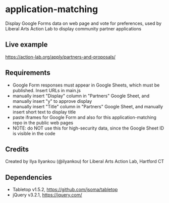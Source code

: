 # application-matching
Display Google Forms data on web page and vote for preferences, used by Liberal Arts Action Lab to display community partner applications

## Live example
https://action-lab.org/apply/partners-and-proposals/

## Requirements
- Google Form responses must appear in Google Sheets, which must be published. Insert URLs in main.js
- manually insert "Display" column in "Partners" Google Sheet, and manually insert "y" to approve display
- manually insert "Title" column in "Partners" Google Sheet, and manually insert short text to display title
- paste iframes for Google Form and also for this application-matching repo in the public web pages
- NOTE: do NOT use this for high-security data, since the Google Sheet ID is visible in the code

## Credits
Created by Ilya Ilyankou (@ilyankou) for Liberal Arts Action Lab, Hartford CT

## Dependencies
- Tabletop v1.5.2, https://github.com/jsoma/tabletop
- jQuery v3.2.1, https://jquery.com/
